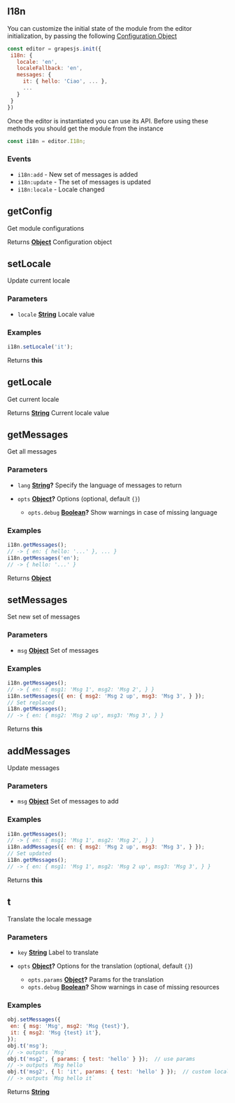 <!-- Generated by documentation.js. Update this documentation by updating the source code. -->

## I18n

You can customize the initial state of the module from the editor initialization, by passing the following [Configuration Object][1]

```js
const editor = grapesjs.init({
 i18n: {
   locale: 'en',
   localeFallback: 'en',
   messages: {
     it: { hello: 'Ciao', ... },
     ...
   }
 }
})
```

Once the editor is instantiated you can use its API. Before using these methods you should get the module from the instance

```js
const i18n = editor.I18n;
```

### Events

*   `i18n:add` - New set of messages is added
*   `i18n:update` - The set of messages is updated
*   `i18n:locale` - Locale changed

## getConfig

Get module configurations

Returns **[Object][2]** Configuration object

## setLocale

Update current locale

### Parameters

*   `locale` **[String][3]** Locale value

### Examples

```javascript
i18n.setLocale('it');
```

Returns **this** 

## getLocale

Get current locale

Returns **[String][3]** Current locale value

## getMessages

Get all messages

### Parameters

*   `lang` **[String][3]?** Specify the language of messages to return
*   `opts` **[Object][2]?** Options (optional, default `{}`)

    *   `opts.debug` **[Boolean][4]?** Show warnings in case of missing language

### Examples

```javascript
i18n.getMessages();
// -> { en: { hello: '...' }, ... }
i18n.getMessages('en');
// -> { hello: '...' }
```

Returns **[Object][2]** 

## setMessages

Set new set of messages

### Parameters

*   `msg` **[Object][2]** Set of messages

### Examples

```javascript
i18n.getMessages();
// -> { en: { msg1: 'Msg 1', msg2: 'Msg 2', } }
i18n.setMessages({ en: { msg2: 'Msg 2 up', msg3: 'Msg 3', } });
// Set replaced
i18n.getMessages();
// -> { en: { msg2: 'Msg 2 up', msg3: 'Msg 3', } }
```

Returns **this** 

## addMessages

Update messages

### Parameters

*   `msg` **[Object][2]** Set of messages to add

### Examples

```javascript
i18n.getMessages();
// -> { en: { msg1: 'Msg 1', msg2: 'Msg 2', } }
i18n.addMessages({ en: { msg2: 'Msg 2 up', msg3: 'Msg 3', } });
// Set updated
i18n.getMessages();
// -> { en: { msg1: 'Msg 1', msg2: 'Msg 2 up', msg3: 'Msg 3', } }
```

Returns **this** 

## t

Translate the locale message

### Parameters

*   `key` **[String][3]** Label to translate
*   `opts` **[Object][2]?** Options for the translation (optional, default `{}`)

    *   `opts.params` **[Object][2]?** Params for the translation
    *   `opts.debug` **[Boolean][4]?** Show warnings in case of missing resources

### Examples

```javascript
obj.setMessages({
 en: { msg: 'Msg', msg2: 'Msg {test}'},
 it: { msg2: 'Msg {test} it'},
});
obj.t('msg');
// -> outputs `Msg`
obj.t('msg2', { params: { test: 'hello' } });  // use params
// -> outputs `Msg hello`
obj.t('msg2', { l: 'it', params: { test: 'hello' } });  // custom local
// -> outputs `Msg hello it`
```

Returns **[String][3]** 

[1]: https://github.com/artf/grapesjs/blob/master/src/i18n/config.js

[2]: https://developer.mozilla.org/docs/Web/JavaScript/Reference/Global_Objects/Object

[3]: https://developer.mozilla.org/docs/Web/JavaScript/Reference/Global_Objects/String

[4]: https://developer.mozilla.org/docs/Web/JavaScript/Reference/Global_Objects/Boolean
